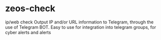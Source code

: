 # zeos-check
ip/web check
Output IP and/or URL information to Telegram, through the use of Telegram BOT.
Easy to use for integration into telegram groups, for cyber alerts and alerts
